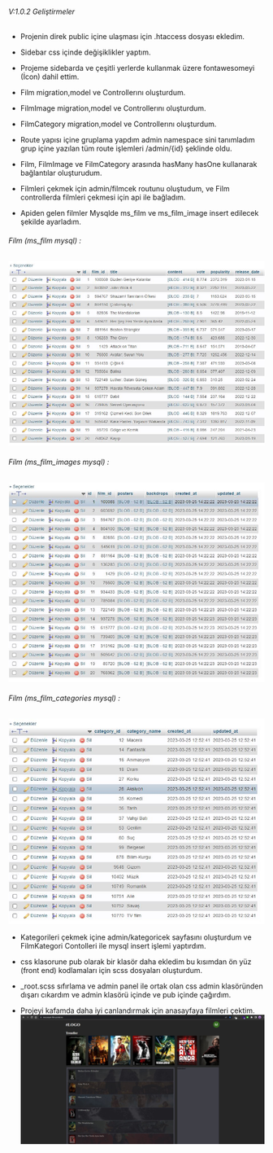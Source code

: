 ###### V:1.0.2 Geliştirmeler
- Projenin direk public içine ulaşması için .htaccess dosyası ekledim.
- Sidebar css içinde değişiklikler yaptım.
- Projeme sidebarda ve çeşitli yerlerde kullanmak üzere fontawesomeyi (İcon) dahil ettim. 

- Film migration,model ve Controllerını oluşturdum.
- FilmImage migration,model ve Controllerını oluşturdum.
- FilmCategory migration,model ve Controllerını oluşturdum.

- Route yapısı içine gruplama yapdım admin namespace sini tanımladım grup içine yazılan tüm route işlemleri /admin/{id} şeklinde oldu.

- Film, FilmImage ve FilmCategory arasında hasMany hasOne kullanarak bağlantılar oluşturudum.
- Filmleri çekmek için admin/filmcek routunu oluştudum, ve Film controllerda filmleri çekmesi için api ile bağladım.
- Apiden gelen filmler Mysqlde ms_film ve ms_film_image insert edilecek şekilde ayarladım.

######  Film (ms_film mysql) :
![film mysql tablosu](./Mysql_images/film.JPG)

######  Film (ms_film_images mysql) :
![film resimleri mysql tablosu](./Mysql_images/filmimages.JPG)

######  Film (ms_film_categories mysql) :
![film kategorileri mysql tablosu](./Mysql_images/kategori.JPG)

- Kategorileri çekmek içine admin/kategoricek sayfasını oluşturdum ve FilmKategori Contolleri ile mysql insert işlemi yaptırdım.

- css klasorune pub olarak bir klasör daha ekledim bu kısımdan ön yüz (front end) kodlamaları için scss dosyaları oluşturdum.
- _root.scss sıfırlama ve admin panel ile ortak olan css admin klasöründen dışarı cıkardım ve admin klasörü içinde ve pub içinde çağırdım.

- Projeyi kafamda daha iyi canlandırmak için anasayfaya filmleri çektim.
![Başlangıc](./Mysql_images/main.JPG)